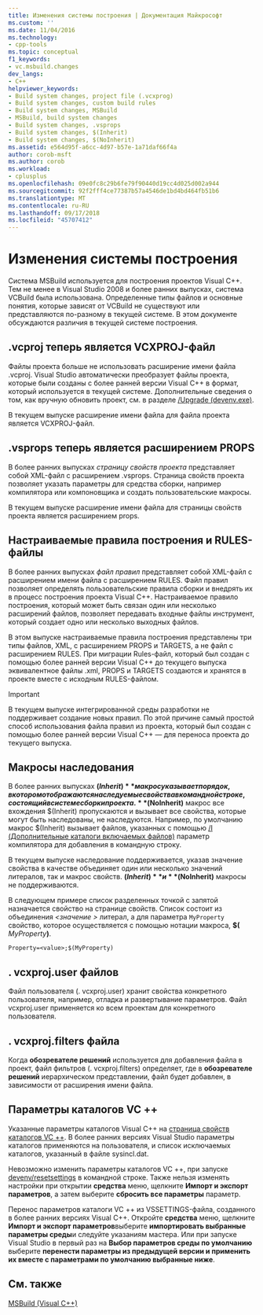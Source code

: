 ```yaml
---
title: Изменения системы построения | Документация Майкрософт
ms.custom: ''
ms.date: 11/04/2016
ms.technology:
- cpp-tools
ms.topic: conceptual
f1_keywords:
- vc.msbuild.changes
dev_langs:
- C++
helpviewer_keywords:
- Build system changes, project file (.vcxprog)
- Build system changes, custom build rules
- Build system changes, MSBuild
- MSBuild, build system changes
- Build system changes, .vsprops
- Build system changes, $(Inherit)
- Build system changes, $(NoInherit)
ms.assetid: e564d95f-a6cc-4d97-b57e-1a71daf66f4a
author: corob-msft
ms.author: corob
ms.workload:
- cplusplus
ms.openlocfilehash: 09e0fc8c29b6fe79f90440d19cc4d025d002a944
ms.sourcegitcommit: 92f2fff4ce77387b57a4546de1bd4bd464fb51b6
ms.translationtype: MT
ms.contentlocale: ru-RU
ms.lasthandoff: 09/17/2018
ms.locfileid: "45707412"
---
```

# <a name="build-system-changes"></a>Изменения системы построения

Система MSBuild используется для построения проектов Visual C++. Тем не менее в Visual Studio 2008 и более ранних выпусках, система VCBuild была использована. Определенные типы файлов и основные понятия, которые зависят от VCBuild не существуют или представляются по-разному в текущей системе. В этом документе обсуждаются различия в текущей системе построения.

## <a name="vcproj-is-now-vcxproj"></a>.vcproj теперь является VCXPROJ-файл

Файлы проекта больше не использовать расширение имени файла .vcproj. Visual Studio автоматически преобразует файлы проекта, которые были созданы с более ранней версии Visual C++ в формат, который используется в текущей системе. Дополнительные сведения о том, как вручную обновить проект, см. в разделе [/Upgrade (devenv.exe)](/visualstudio/ide/reference/upgrade-devenv-exe).

В текущем выпуске расширение имени файла для файла проекта является VCXPROJ-файл.

## <a name="vsprops-is-now-props"></a>.vsprops теперь является расширением PROPS

В более ранних выпусках *страницу свойств проекта* представляет собой XML-файл с расширением .vsprops. Страница свойств проекта позволяет указать параметры для средства сборки, например компилятора или компоновщика и создать пользовательские макросы.

В текущем выпуске расширение имени файла для страницы свойств проекта является расширением props.

## <a name="custom-build-rules-and-rules-files"></a>Настраиваемые правила построения и RULES-файлы

В более ранних выпусках *файл правил* представляет собой XML-файл с расширением имени файла с расширением RULES. Файл правил позволяет определять пользовательские правила сборки и внедрять их в процесс построения проекта Visual C++. Настраиваемое правило построения, который может быть связан один или несколько расширений файлов, позволяет передавать входные файлы инструмент, который создает одно или несколько выходных файлов.

В этом выпуске настраиваемые правила построения представлены три типы файлов, XML, с расширением PROPS и TARGETS, а не файл с расширением RULES. При миграции Rules-файл, который был создан с помощью более ранней версии Visual C++ до текущего выпуска эквивалентное файлы .xml, PROPS и TARGETS создаются и хранятся в проекте вместе с исходным RULES-файлом.

> [!IMPORTANT]
>  В текущем выпуске интегрированной среды разработки не поддерживает создание новых правил. По этой причине самый простой способ использования файла правил из проекта, который был создан с помощью более ранней версии Visual C++ — для переноса проекта до текущего выпуска.

## <a name="inheritance-macros"></a>Макросы наследования

В более ранних выпусках **$(Inherit)** макрос указывает порядок, в котором отображаются наследуемые свойства в командной строке, состоящий в системе сборки проекта. **$(NoInherit)** макрос все вхождения $(Inherit) пропускаются и вызывает все свойства, которые могут быть наследованы, не наследуются. Например, по умолчанию макрос $(Inherit) вызывает файлов, указанных с помощью [/I (Дополнительные каталоги включаемых файлов)](../build/reference/i-additional-include-directories.md) параметр компилятора для добавления в командную строку.

В текущем выпуске наследование поддерживается, указав значение свойства в качестве объединяет один или несколько значений литералов, так и макрос свойств. **$(Inherit)** и **$(NoInherit)** макросы не поддерживаются.

В следующем примере список разделенных точкой с запятой назначается свойство на странице свойств. Список состоит из объединения  *\<значение >* литерал, а для параметра `MyProperty` свойство, которое осуществляется с помощью нотации макроса, **$(**  <em>MyProperty</em>**)**.

```
Property=<value>;$(MyProperty)
```

## <a name="vcxprojuser-files"></a>. vcxproj.user файлов

Файл пользователя (. vcxproj.user) хранит свойства конкретного пользователя, например, отладка и развертывание параметров. Файл vcxproj.user применяется ко всем проектам для конкретного пользователя.

## <a name="vcxprojfilters-file"></a>. vcxproj.filters файла

Когда **обозревателе решений** используется для добавления файла в проект, файл фильтров (. vcxproj.filters) определяет, где в **обозревателе решений** иерархическом представлении, файл будет добавлен, в зависимости от расширения имени файла.

## <a name="vc-directories-settings"></a>Параметры каталогов VC ++

Указанные параметры каталогов Visual C++ на [страница свойств каталогов VC ++](../ide/vcpp-directories-property-page.md). В более ранних версиях Visual Studio параметры каталогов применяются на пользователя, и список исключаемых каталогов, указанный в файле sysincl.dat.

Невозможно изменить параметры каталогов VC ++, при запуске [devenv/resetsettings](/visualstudio/ide/reference/resetsettings-devenv-exe) в командной строке. Также нельзя изменять настройки при открытии **средства** меню, щелкните **Импорт и экспорт параметров**, а затем выберите **сбросить все параметры** параметр.

Перенос параметров каталоги VC ++ из VSSETTINGS-файла, созданного в более ранних версиях Visual C++. Откройте **средства** меню, щелкните **Импорт и экспорт параметров**выберите **импортировать выбранные параметры среды**и следуйте указаниям мастера. Или при запуске Visual Studio в первый раз на **Выбор параметров среды по умолчанию** выберите **перенести параметры из предыдущей версии и применить их вместе с параметрами по умолчанию выбранные ниже**.

## <a name="see-also"></a>См. также

[MSBuild (Visual C++)](../build/msbuild-visual-cpp.md)
